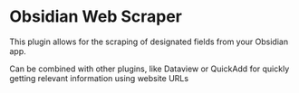 # Obsidian Web Scraper
This plugin allows for the scraping of designated fields from your Obsidian app.

Can be combined with other plugins, like Dataview or QuickAdd for quickly getting relevant information using website URLs

